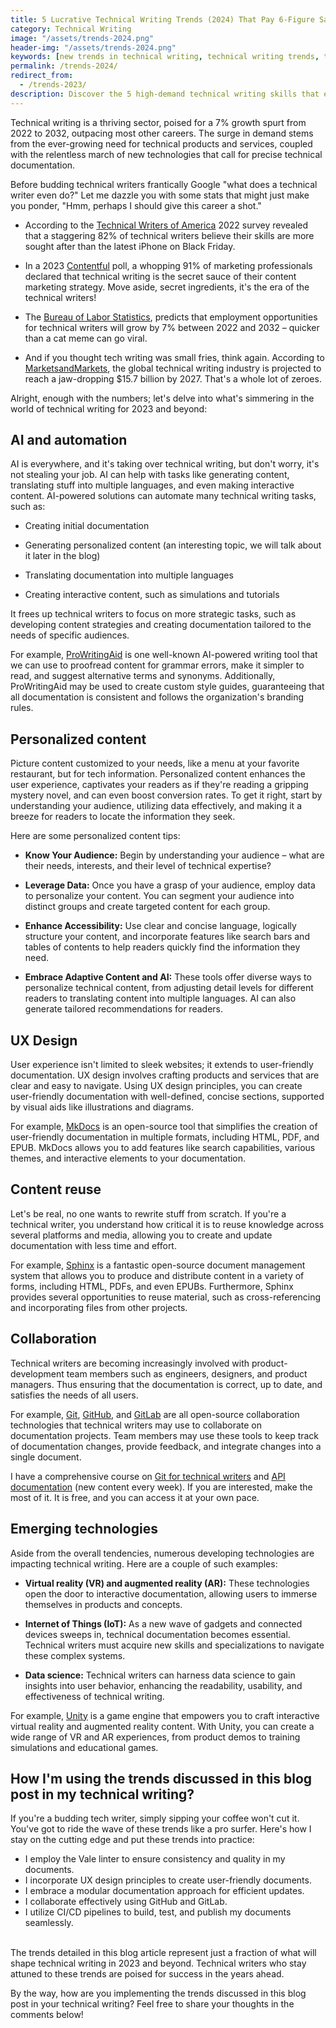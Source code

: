 ```yaml
---
title: 5 Lucrative Technical Writing Trends (2024) That Pay 6-Figure Salaries
category: Technical Writing
image: "/assets/trends-2024.png"
header-img: "/assets/trends-2024.png"
keywords: [new trends in technical writing, technical writing trends, trends in technical writing, technical writing 2023, latest trends in technical writing, trends 2023, technical writing trends 2023, latest technical writing trends, AI and automation in technical writing, UX design for technical writing, content reuse in technical writing, collaboration in technical writing, emerging technologies in technical writing]
permalink: /trends-2024/
redirect_from:
  - /trends-2023/
description: Discover the 5 high-demand technical writing skills that employers are desperate to find in 2024 (with salary data). This insider guide reveals exactly how AI, UX design, and emerging technologies are creating unprecedented opportunities in the $15.7 billion technical writing industry. Learn the specific tools top-earning writers are using now and how to position yourself for the 7% job growth surge!
---
```


Technical writing is a thriving sector, poised for a 7% growth spurt from 2022 to 2032, outpacing most other careers. The surge in demand stems from the ever-growing need for technical products and services, coupled with the relentless march of new technologies that call for precise technical documentation.

Before budding technical writers frantically Google "what does a technical writer even do?" Let me dazzle you with some stats that might just make you ponder, "Hmm, perhaps I should give this career a shot."

* According to the [Technical Writers of America](https://www.stc.org/publications/salary-database/) 2022 survey revealed that a staggering 82% of technical writers believe their skills are more sought after than the latest iPhone on Black Friday.

* In a 2023 [Contentful](https://www.contentful.com/blog/2023-content-marketing-trends/) poll, a whopping 91% of marketing professionals declared that technical writing is the secret sauce of their content marketing strategy. Move aside, secret ingredients, it's the era of the technical writers!

* The [Bureau of Labor Statistics](https://www.bls.gov/ooh/computer-and-mathematical-occupations/technical-writers.htm), predicts that employment opportunities for technical writers will grow by 7% between 2022 and 2032 – quicker than a cat meme can go viral.

* And if you thought tech writing was small fries, think again. According to [MarketsandMarkets](https://www.marketsandmarkets.com/Market-Reports/technical-writing-market-2022.html), the global technical writing industry is projected to reach a jaw-dropping $15.7 billion by 2027. That's a whole lot of zeroes.

<script async src="https://pagead2.googlesyndication.com/pagead/js/adsbygoogle.js?client=ca-pub-7149683584202371"
     crossorigin="anonymous"></script>
<!-- AddTitleOne -->
<ins class="adsbygoogle"
     style="display:block"
     data-ad-client="ca-pub-7149683584202371"
     data-ad-slot="7422872052"
     data-ad-format="auto"
     data-full-width-responsive="true"></ins>
<script>
     (adsbygoogle = window.adsbygoogle || []).push({});
</script>

Alright, enough with the numbers; let's delve into what's simmering in the world of technical writing for 2023 and beyond:

## AI and automation

AI is everywhere, and it's taking over technical writing, but don't worry, it's not stealing your job. AI can help with tasks like generating content, translating stuff into multiple languages, and even making interactive content. AI-powered solutions can automate many technical writing tasks, such as:

* Creating initial documentation

* Generating personalized content (an interesting topic, we will talk about it later in the blog)

* Translating documentation into multiple languages

* Creating interactive content, such as simulations and tutorials

It frees up technical writers to focus on more strategic tasks, such as developing content strategies and creating documentation tailored to the needs of specific audiences.

For example, [ProWritingAid](https://prowritingaid.com/) is one well-known AI-powered writing tool that we can use to proofread content for grammar errors, make it simpler to read, and suggest alternative terms and synonyms. Additionally, ProWritingAid may be used to create custom style guides, guaranteeing that all documentation is consistent and follows the organization's branding rules.

## Personalized content

Picture content customized to your needs, like a menu at your favorite restaurant, but for tech information. Personalized content enhances the user experience, captivates your readers as if they're reading a gripping mystery novel, and can even boost conversion rates. To get it right, start by understanding your audience, utilizing data effectively, and making it a breeze for readers to locate the information they seek.

Here are some personalized content tips:

* **Know Your Audience:** Begin by understanding your audience – what are their needs, interests, and their level of technical expertise?

* **Leverage Data:** Once you have a grasp of your audience, employ data to personalize your content. You can segment your audience into distinct groups and create targeted content for each group.

* **Enhance Accessibility:** Use clear and concise language, logically structure your content, and incorporate features like search bars and tables of contents to help readers quickly find the information they need.

* **Embrace Adaptive Content and AI:** These tools offer diverse ways to personalize technical content, from adjusting detail levels for different readers to translating content into multiple languages. AI can also generate tailored recommendations for readers.

## UX Design

User experience isn't limited to sleek websites; it extends to user-friendly documentation. UX design involves crafting products and services that are clear and easy to navigate. Using UX design principles, you can create user-friendly documentation with well-defined, concise sections, supported by visual aids like illustrations and diagrams.

For example, [MkDocs](https://www.mkdocs.org/) is an open-source tool that simplifies the creation of user-friendly documentation in multiple formats, including HTML, PDF, and EPUB. MkDocs allows you to add features like search capabilities, various themes, and interactive elements to your documentation.

## Content reuse

Let's be real, no one wants to rewrite stuff from scratch. If you're a technical writer, you understand how critical it is to reuse knowledge across several platforms and media, allowing you to create and update documentation with less time and effort.

For example, [Sphinx](https://www.sphinx-doc.org/) is a fantastic open-source document management system that allows you to produce and distribute content in a variety of forms, including HTML, PDFs, and even EPUBs. Furthermore, Sphinx provides several opportunities to reuse material, such as cross-referencing and incorporating files from other projects.

## Collaboration

Technical writers are becoming increasingly involved with product-development team members such as engineers, designers, and product managers. Thus ensuring that the documentation is correct, up to date, and satisfies the needs of all users.

For example, [Git](https://git-scm.com/), [GitHub](https://github.com/), and [GitLab](https://gitlab.com/) are all open-source collaboration technologies that technical writers may use to collaborate on documentation projects. Team members may use these tools to keep track of documentation changes, provide feedback, and integrate changes into a single document.

I have a comprehensive course on [Git for technical writers](https://beingtechnicalwriter.com/gitfortechnicalwriters/) and [API documentation](https://beingtechnicalwriter.com/apidocumentation/) (new content every week). If you are interested, make the most of it. It is free, and you can access it at your own pace.

## Emerging technologies
Aside from the overall tendencies, numerous developing technologies are impacting technical writing. Here are a couple of such examples:

* **Virtual reality (VR) and augmented reality (AR):** These technologies open the door to interactive documentation, allowing users to immerse themselves in products and concepts.

* **Internet of Things (IoT):** As a new wave of gadgets and connected devices sweeps in, technical documentation becomes essential. Technical writers must acquire new skills and specializations to navigate these complex systems.

* **Data science:** Technical writers can harness data science to gain insights into user behavior, enhancing the readability, usability, and effectiveness of technical writing.

For example, [Unity](https://unity.com/) is a game engine that empowers you to craft interactive virtual reality and augmented reality content. With Unity, you can create a wide range of VR and AR experiences, from product demos to training simulations and educational games.

## How I'm using the trends discussed in this blog post in my technical writing?

If you're a budding tech writer, simply sipping your coffee won't cut it. You've got to ride the wave of these trends like a pro surfer. Here's how I stay on the cutting edge and put these trends into practice:

* I employ the Vale linter to ensure consistency and quality in my documents.
* I incorporate UX design principles to create user-friendly documents.
* I embrace a modular documentation approach for efficient updates.
* I collaborate effectively using GitHub and GitLab.
* I utilize CI/CD pipelines to build, test, and publish my documents seamlessly.

<br>
The trends detailed in this blog article represent just a fraction of what will shape technical writing in 2023 and beyond. Technical writers who stay attuned to these trends are poised for success in the years ahead.


By the way, how are you implementing the trends discussed in this blog post in your technical writing? Feel free to share your thoughts in the comments below!